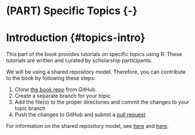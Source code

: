 # (PART) Specific Topics {-}

# Introduction {#topics-intro}

This part of the book provides tutorials on specific topics using R. These tutorials are written and curated by scholarship participants. 

We will be using a shared repository model. Therefore, you can contribute to the book by following these steps:

1. Clone [the book repo](https://github.com/jdbarillas/r4bdsp) from GitHub.
2. Create a separate branch for your topic
3. Add the file(s) to the proper directories and commit the changes to your topic branch 
4. Push the changes to GitHub and submit a [pull request](https://help.github.com/articles/about-pull-requests/)

For information on the shared repository model, see [here](https://gist.github.com/seshness/3943237) and [here](https://github.com/NuCivic/nucivic-process/wiki/Github-Shared-Repository-Model).
